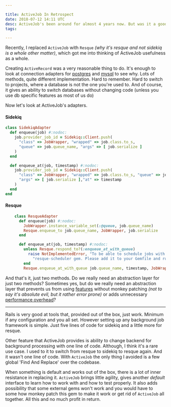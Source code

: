 ```yaml
---

title: ActiveJob In Retrospect
date: 2018-07-12 14:11 UTC
desc: ActiveJob's been around for almost 4 years now. But was it a good idea in the first place?
tags:

---
```


Recently, I replaced `ActiveJob` with `Resque` _(why it's resque and not sidekiq is a whole other matter)_, which got me into thinking of ActiveJob usefulness as a whole.

Creating `ActiveRecord` was a very reasonable thing to do. It's enough to look at connection adapters for [postgres](https://github.com/rails/rails/blob/master/activerecord/lib/active_record/connection_adapters/postgresql/database_statements.rb) and [mysql](https://github.com/rails/rails/blob/master/activerecord/lib/active_record/connection_adapters/mysql/database_statements.rb) to see why. Lots of methods, quite different implementation. Hard to remember. Hard to switch to projects, where a database is not the one you're used to. And of course, it gives an ability to switch databases without changing code (unless you use db specific features as most of us do)

Now let's look at ActiveJob's adapters.

#### Sidekiq

```ruby
class SidekiqAdapter
  def enqueue(job) #:nodoc:
    job.provider_job_id = Sidekiq::Client.push(
      "class" => JobWrapper, "wrapped" => job.class.to_s,
      "queue" => job.queue_name, "args" => [ job.serialize ]
    )
  end

  def enqueue_at(job, timestamp) #:nodoc:
    job.provider_job_id = Sidekiq::Client.push(
      "class" => JobWrapper, "wrapped" => job.class.to_s, "queue" => job.queue_name,
      "args" => [ job.serialize ],"at" => timestamp
    )
  end
end
```

#### Resque

```ruby
    class ResqueAdapter
      def enqueue(job) #:nodoc:
        JobWrapper.instance_variable_set(:@queue, job.queue_name)
        Resque.enqueue_to job.queue_name, JobWrapper, job.serialize
      end

      def enqueue_at(job, timestamp) #:nodoc:
        unless Resque.respond_to?(:enqueue_at_with_queue)
          raise NotImplementedError, "To be able to schedule jobs with Resque you need the " \
            "resque-scheduler gem. Please add it to your Gemfile and run bundle install"
        end
        Resque.enqueue_at_with_queue job.queue_name, timestamp, JobWrapper, job.serialize
```

And that's it, just two methods. Do we really need an abstraction layer for just two methods? Sometimes yes, but do we really need an abstraction layer that prevents us from using [features](https://github.com/lantins/resque-retry/issues/140) without monkey patching _(not to say it's absolute evil, but it rather error prone)_ or adds unnecessary [performance overhead](https://github.com/mperham/sidekiq/wiki/Active-Job#performance)?

---

Rails is very good at tools that, provided out of the box, just work. Minimum if any configuration and you all set. However setting up any background job framework is simple. Just five lines of code for sidekiq and a little more for resque.

Other feature that ActiveJob provides is ability to change backend for background processing with one line of code. Although, I think it's a rare use case. I used to it to switch from resque to sidekiq to resque again. And it wasn't one line of code. With `ActiveJob` the only thing I avoided is a few global 'Find And Replace' over the codebase.

When something is default and works out of the box, there is a lot of inner resistance in replacing it. `ActiveJob` brings little agility, gives another _default_ interface to learn how to work with and how to test properly. It also adds possibility that some external gems won't work and you would have to some how monkey patch this gem to make it work or get rid of `ActiveJob` all together. All this and no much profit in return.
